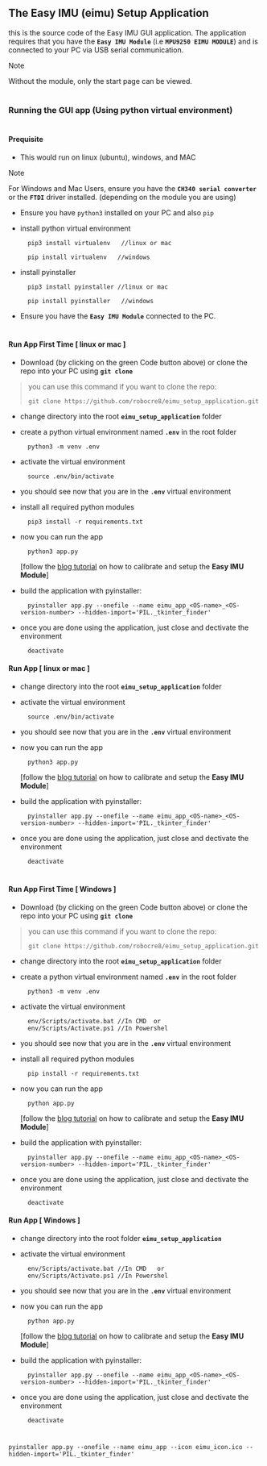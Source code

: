 ## The Easy IMU (eimu) Setup Application
this is the source code of the Easy IMU GUI application. The application requires that you have the **`Easy IMU Module`** (i.e **`MPU9250 EIMU MODULE`**) and is connected to your PC via USB serial communication. 

> [!NOTE]  
> Without the module, only the start page can be viewed.

#

### Running the GUI app (Using python virtual environment)

#

#### Prequisite
- This would run on linux (ubuntu), windows, and MAC

> [!NOTE]  
> For Windows and Mac Users, ensure you have the **`CH340 serial converter`** or the **`FTDI`** driver installed. (depending on the module you are using)

- Ensure you have `python3` installed on your PC and also `pip`

- install python virtual environment
  ```shell
    pip3 install virtualenv   //linux or mac
  ```
  ```shell
    pip install virtualenv   //windows
  ```
- install pyinstaller
  ```shell
    pip3 install pyinstaller //linux or mac
  ```
  ```shell
    pip install pyinstaller   //windows
  ```  
- Ensure you have the **`Easy IMU Module`** connected to the PC.

#

#### Run App First Time [ linux or mac ]
- Download (by clicking on the green Code button above) or clone the repo into your PC using **`git clone`**
> you can use this command if you want to clone the repo:
>
> ```shell
> git clone https://github.com/robocre8/eimu_setup_application.git
> ```

- change directory into the root **`eimu_setup_application`** folder

- create a python virtual environment named **`.env`** in the root folder 
  ```shell
    python3 -m venv .env
  ```
- activate the virtual environment
  ```shell
    source .env/bin/activate
  ```
- you should see now that you are in the **`.env`** virtual environment

- install all required python modules
  ```shell
    pip3 install -r requirements.txt
  ```
- now you can run the app 
  ```shell
    python3 app.py 
  ```
  [follow the [blog tutorial](https://robocre8.gitbook.io/robocre8/eimu-tutorials/how-to-calibrate-and-setup-the-eimu) on how to calibrate and setup the **Easy IMU Module**]
  
- build the application with pyinstaller:
  ```shell
    pyinstaller app.py --onefile --name eimu_app_<OS-name>_<OS-version-number> --hidden-import='PIL._tkinter_finder'
  ```
  
- once you are done using the application, just close and dectivate the environment
  ```shell
    deactivate
  ```

#### Run App [ linux or mac ]
- change directory into the root **`eimu_setup_application`** folder

- activate the virtual environment
  ```shell
    source .env/bin/activate
  ```
- you should see now that you are in the **`.env`** virtual environment

- now you can run the app 
  ```shell
    python3 app.py 
  ```
  [follow the [blog tutorial](https://robocre8.gitbook.io/robocre8/eimu-tutorials/how-to-calibrate-and-setup-the-eimu) on how to calibrate and setup the **Easy IMU Module**]
  
- build the application with pyinstaller:
  ```shell
    pyinstaller app.py --onefile --name eimu_app_<OS-name>_<OS-version-number> --hidden-import='PIL._tkinter_finder'
  ```
- once you are done using the application, just close and dectivate the environment
  ```shell
    deactivate
  ```

#

#### Run App First Time [ Windows ]
- Download (by clicking on the green Code button above) or clone the repo into your PC using **`git clone`**
> you can use this command if you want to clone the repo:
>
> ```shell
> git clone https://github.com/robocre8/eimu_setup_application.git
> ```

- change directory into the root **`eimu_setup_application`** folder

- create a python virtual environment named **`.env`** in the root folder 
  ```shell
    python3 -m venv .env
  ```
- activate the virtual environment
  ```shell
    env/Scripts/activate.bat //In CMD  or
    env/Scripts/Activate.ps1 //In Powershel
  ```
- you should see now that you are in the **`.env`** virtual environment

- install all required python modules
  ```shell
    pip install -r requirements.txt
  ```
- now you can run the app 
  ```shell
    python app.py 
  ```
  [follow the [blog tutorial](https://robocre8.gitbook.io/robocre8/eimu-tutorials/how-to-calibrate-and-setup-the-eimu) on how to calibrate and setup the **Easy IMU Module**]
  
- build the application with pyinstaller:
  ```shell
    pyinstaller app.py --onefile --name eimu_app_<OS-name>_<OS-version-number> --hidden-import='PIL._tkinter_finder'
  ```
- once you are done using the application, just close and dectivate the environment
  ```shell
    deactivate
  ```

#### Run App [ Windows ]
- change directory into the root folder **`eimu_setup_application`**

- activate the virtual environment
  ```shell
    env/Scripts/activate.bat //In CMD   or
    env/Scripts/Activate.ps1 //In Powershel
  ```
- you should see now that you are in the **`.env`** virtual environment

- now you can run the app 
  ```shell
    python app.py 
  ```
  [follow the [blog tutorial](https://robocre8.gitbook.io/robocre8/eimu-tutorials/how-to-calibrate-and-setup-the-eimu) on how to calibrate and setup the **Easy IMU Module**]
  
- build the application with pyinstaller:
  ```shell
    pyinstaller app.py --onefile --name eimu_app_<OS-name>_<OS-version-number> --hidden-import='PIL._tkinter_finder'
  ```
- once you are done using the application, just close and dectivate the environment
  ```shell
    deactivate
  ```
#



`pyinstaller app.py --onefile --name eimu_app --icon eimu_icon.ico --hidden-import='PIL._tkinter_finder'`
